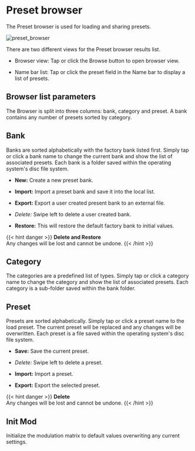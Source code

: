 # Preset browser

The Preset browser is used for loading and sharing presets.

![preset_browser](/images/preset_browser.png)

There are two different views for the Preset browser results list.

* Browser view: Tap or click the Browse button to open browser view.

* Name bar list: Tap or click the preset field in the Name bar to display a list of presets.


## Browser list parameters

The Browser is split into three columns: bank, category and preset. A bank contains any number of presets sorted by category.

## Bank

Banks are sorted alphabetically with the factory bank listed first. Simply tap or click a bank name to change the current bank and show the list of associated presets. Each bank is a folder saved within the operating system's disc file system. 

* **New:** Create a new preset bank.

* **Import:** Import a preset bank and save it into the local list.

* **Export:** Export a user created present bank to an external file.

* _Delete:_ Swipe left to delete a user created bank.

* **Restore:** This will restore the default factory bank to initial values.

{{< hint danger >}}
**Delete and Restore**  
Any changes will be lost and cannot be undone.
{{< /hint >}}


## Category

The categories are a predefined list of types. Simply tap or click a category name to change the category and show the list of associated presets. Each category is a sub-folder saved within the bank folder. 

## Preset

Presets are sorted alphabetically. Simply tap or click a preset name to the load preset. The current preset will be replaced and any changes will be  overwritten. Each preset is a file saved within the operating system's disc file system. 

* **Save:** Save the current preset.

* _Delete:_ Swipe left to delete a preset.

* **Import:** Import a preset.

* **Export:** Export the selected preset.

{{< hint danger >}}
**Delete**  
Any changes will be lost and cannot be undone.
{{< /hint >}}


## Init Mod

Initialize the modulation matrix to default values overwriting any current settings.
